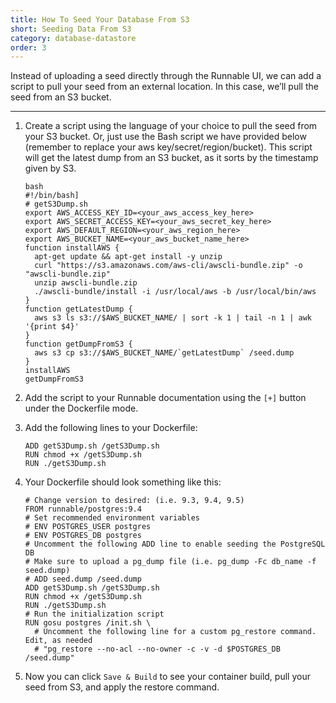 ```yaml
---
title: How To Seed Your Database From S3
short: Seeding Data From S3
category: database-datastore
order: 3
---
```


Instead of uploading a seed directly through the Runnable UI, we can add a script to pull your seed
from an external location. In this case, we’ll pull the seed from an S3 bucket.

---

1. Create a script using the language of your choice to pull the seed from your S3 bucket. Or, just
use the Bash script we have provided below (remember to replace your aws key/secret/region/bucket).
This script will get the latest dump from an S3 bucket, as it sorts by the timestamp given by S3.

    ```
    bash
    #!/bin/bash]
    # getS3Dump.sh
    export AWS_ACCESS_KEY_ID=<your_aws_access_key_here>
    export AWS_SECRET_ACCESS_KEY=<your_aws_secret_key_here>
    export AWS_DEFAULT_REGION=<your_aws_region_here>
    export AWS_BUCKET_NAME=<your_aws_bucket_name_here>
    function installAWS {
      apt-get update && apt-get install -y unzip
      curl "https://s3.amazonaws.com/aws-cli/awscli-bundle.zip" -o "awscli-bundle.zip"
      unzip awscli-bundle.zip
      ./awscli-bundle/install -i /usr/local/aws -b /usr/local/bin/aws
    }
    function getLatestDump {
      aws s3 ls s3://$AWS_BUCKET_NAME/ | sort -k 1 | tail -n 1 | awk '{print $4}'
    }
    function getDumpFromS3 {
      aws s3 cp s3://$AWS_BUCKET_NAME/`getLatestDump` /seed.dump
    }
    installAWS
    getDumpFromS3
    ```

2. Add the script to your Runnable documentation using the `[+]` button under the Dockerfile mode.
3. Add the following lines to your Dockerfile:

    ```
    ADD getS3Dump.sh /getS3Dump.sh
    RUN chmod +x /getS3Dump.sh
    RUN ./getS3Dump.sh
    ```

4. Your Dockerfile should look something like this:

    ```
    # Change version to desired: (i.e. 9.3, 9.4, 9.5)
    FROM runnable/postgres:9.4
    # Set recommended environment variables
    # ENV POSTGRES_USER postgres
    # ENV POSTGRES_DB postgres
    # Uncomment the following ADD line to enable seeding the PostgreSQL DB
    # Make sure to upload a pg_dump file (i.e. pg_dump -Fc db_name -f seed.dump)
    # ADD seed.dump /seed.dump
    ADD getS3Dump.sh /getS3Dump.sh
    RUN chmod +x /getS3Dump.sh
    RUN ./getS3Dump.sh
    # Run the initialization script
    RUN gosu postgres /init.sh \
      # Uncomment the following line for a custom pg_restore command. Edit, as needed
      # "pg_restore --no-acl --no-owner -c -v -d $POSTGRES_DB /seed.dump"
    ```

5.  Now you can click `Save & Build` to see your container build, pull your seed from S3, and apply the restore command.
